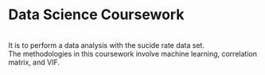 # Data Science Coursework
\
It is to perform a data analysis with the sucide rate data set.
\
The methodologies in this coursework involve machine learning, correlation matrix, and VIF.
